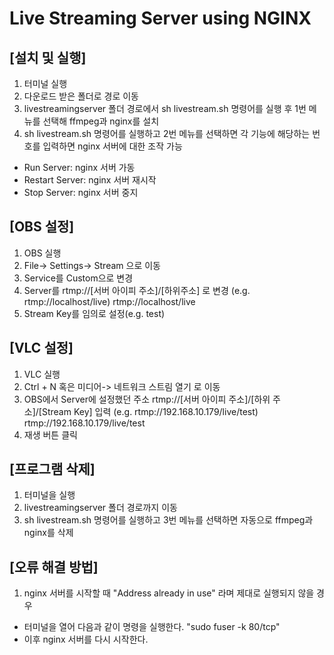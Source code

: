 Live Streaming Server using NGINX
=====

[설치 및 실행]
-----

1. 터미널 실행
2. 다운로드 받은 폴더로 경로 이동
3. livestreamingserver 폴더 경로에서 sh livestream.sh 명령어를 실행 후 1번 메뉴를 선택해 ffmpeg과 nginx를 설치
4. sh livestream.sh 명령어를 실행하고 2번 메뉴를 선택하면 각 기능에 해당하는 번호를 입력하면 nginx 서버에 대한 조작 가능  
- Run Server: nginx 서버 가동  
- Restart Server: nginx 서버 재시작  
- Stop Server: nginx 서버 중지


[OBS 설정]
-----

1. OBS 실행
2. File-> Settings-> Stream 으로 이동
3. Service를 Custom으로 변경
4. Server를 rtmp://[서버 아이피 주소]/[하위주소] 로 변경 (e.g. rtmp://localhost/live)
  rtmp://localhost/live
5. Stream Key를 임의로 설정(e.g. test)


[VLC 설정]
-----

1. VLC 실행
2. Ctrl + N 혹은 미디어-> 네트워크 스트림 열기 로 이동
3. OBS에서 Server에 설정했던 주소 rtmp://[서버 아이피 주소]/[하위 주소]/[Stream Key] 입력 (e.g. rtmp://192.168.10.179/live/test)
  rtmp://192.168.10.179/live/test
4. 재생 버튼 클릭


[프로그램 삭제]
-----

1. 터미널을 실행
2. livestreamingserver 폴더 경로까지 이동
3. sh livestream.sh 명령어를 실행하고 3번 메뉴를 선택하면 자동으로 ffmpeg과 nginx를 삭제


[오류 해결 방법]
-----

1. nginx 서버를 시작할 때 "Address already in use" 라며 제대로 실행되지 않을 경우
- 터미널을 열어 다음과 같이 명령을 실행한다. "sudo fuser -k 80/tcp"
- 이후 nginx 서버를 다시 시작한다.
